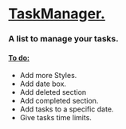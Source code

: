 <h1> <ins> TaskManager. </ins> </h1>
<h3> A list to manage your tasks. </h3>
<h4> <ins> To do: </ins> </h4>
<ul> 
  <li> Add more Styles. </li>
  <li> Add date box. </li>
  <li> Add deleted section </li>
  <li> Add completed section. </li>
  <li>Add tasks to a specific date.</li>
  <li>Give tasks time limits.</li>
</ul>
